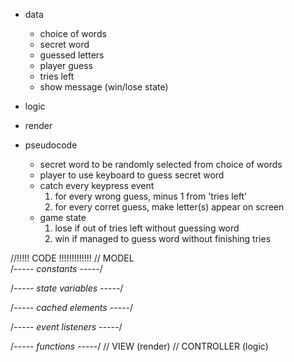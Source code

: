 * data
    - choice of words
    - secret word
    - guessed letters
    - player guess
    - tries left
    - show message (win/lose state) 

* logic
* render

* pseudocode
    - secret word to be randomly selected from choice of words 
    - player to use keyboard to guess secret word
    - catch every keypress event
        1) for every wrong guess, minus 1 from 'tries left' 
        2) for every corret guess, make letter(s) appear on screen
    - game state
        1) lose if out of tries left without guessing word
        2) win if managed to guess word without finishing tries

//!!!!!  CODE !!!!!!!!!!!!!
// MODEL    
/*----- constants -----*/

/*----- state variables -----*/


/*----- cached elements  -----*/

/*----- event listeners -----*/


/*----- functions -----*/
// VIEW (render)
// CONTROLLER (logic)